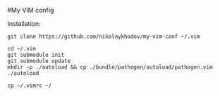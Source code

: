 #My VIM config

Installation:

    git clone https://github.com/nikolaykhodov/my-vim-conf ~/.vim
    
    cd ~/.vim
    git submodule init
    git submodule update
    mkdir -p ./autoload && cp ./bundle/pathogen/autoload/pathogen.vim ./autoload
    
    cp ~/.vimrc ~/
